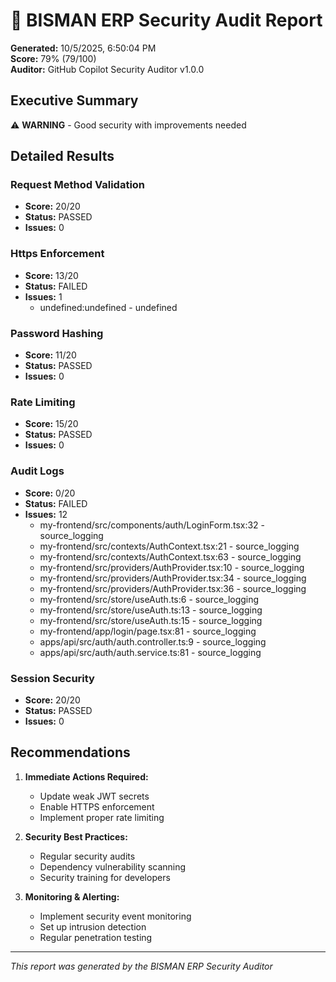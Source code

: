 
# 🔐 BISMAN ERP Security Audit Report

**Generated:** 10/5/2025, 6:50:04 PM  
**Score:** 79% (79/100)  
**Auditor:** GitHub Copilot Security Auditor v1.0.0

## Executive Summary

⚠️ **WARNING** - Good security with improvements needed

## Detailed Results


### Request Method Validation
- **Score:** 20/20
- **Status:** PASSED
- **Issues:** 0



### Https Enforcement
- **Score:** 13/20
- **Status:** FAILED
- **Issues:** 1
  - undefined:undefined - undefined


### Password Hashing
- **Score:** 11/20
- **Status:** PASSED
- **Issues:** 0



### Rate Limiting
- **Score:** 15/20
- **Status:** PASSED
- **Issues:** 0



### Audit Logs
- **Score:** 0/20
- **Status:** FAILED
- **Issues:** 12
  - my-frontend/src/components/auth/LoginForm.tsx:32 - source_logging
  - my-frontend/src/contexts/AuthContext.tsx:21 - source_logging
  - my-frontend/src/contexts/AuthContext.tsx:63 - source_logging
  - my-frontend/src/providers/AuthProvider.tsx:10 - source_logging
  - my-frontend/src/providers/AuthProvider.tsx:34 - source_logging
  - my-frontend/src/providers/AuthProvider.tsx:36 - source_logging
  - my-frontend/src/store/useAuth.ts:6 - source_logging
  - my-frontend/src/store/useAuth.ts:13 - source_logging
  - my-frontend/src/store/useAuth.ts:15 - source_logging
  - my-frontend/app/login/page.tsx:81 - source_logging
  - apps/api/src/auth/auth.controller.ts:9 - source_logging
  - apps/api/src/auth/auth.service.ts:81 - source_logging


### Session Security
- **Score:** 20/20
- **Status:** PASSED
- **Issues:** 0



## Recommendations

1. **Immediate Actions Required:**
   - Update weak JWT secrets
   - Enable HTTPS enforcement
   - Implement proper rate limiting

2. **Security Best Practices:**
   - Regular security audits
   - Dependency vulnerability scanning
   - Security training for developers

3. **Monitoring & Alerting:**
   - Implement security event monitoring
   - Set up intrusion detection
   - Regular penetration testing

---
*This report was generated by the BISMAN ERP Security Auditor*
